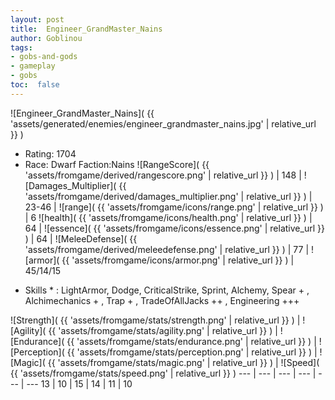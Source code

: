 ```yaml
---
layout: post
title:  Engineer_GrandMaster_Nains
author: Goblinou
tags:
- gobs-and-gods
- gameplay
- gobs
toc:  false
---
```


![Engineer_GrandMaster_Nains]( {{ 'assets/generated/enemies/engineer_grandmaster_nains.jpg' | relative_url }} )
- Rating: 1704
- Race: Dwarf  Faction:Nains
![RangeScore]( {{ 'assets/fromgame/derived/rangescore.png' | relative_url }} ) | 148 | ![Damages_Multiplier]( {{ 'assets/fromgame/derived/damages_multiplier.png' | relative_url }} ) | 23-46 | ![range]( {{ 'assets/fromgame/icons/range.png' | relative_url }} ) | 6
![health]( {{ 'assets/fromgame/icons/health.png' | relative_url }} ) | 64 | ![essence]( {{ 'assets/fromgame/icons/essence.png' | relative_url }} ) | 64 | ![MeleeDefense]( {{ 'assets/fromgame/derived/meleedefense.png' | relative_url }} ) | 77 | ![armor]( {{ 'assets/fromgame/icons/armor.png' | relative_url }} ) | 45/14/15
* Skills * : LightArmor, Dodge, CriticalStrike, Sprint, Alchemy, Spear + , Alchimechanics + , Trap + , TradeOfAllJacks ++ , Engineering +++ 

![Strength]( {{ 'assets/fromgame/stats/strength.png' | relative_url }} ) | ![Agility]( {{ 'assets/fromgame/stats/agility.png' | relative_url }} ) | ![Endurance]( {{ 'assets/fromgame/stats/endurance.png' | relative_url }} ) | ![Perception]( {{ 'assets/fromgame/stats/perception.png' | relative_url }} ) | ![Magic]( {{ 'assets/fromgame/stats/magic.png' | relative_url }} ) | ![Speed]( {{ 'assets/fromgame/stats/speed.png' | relative_url }} )
--- | --- | --- | --- | --- | ---
13 | 10 | 15 | 14 | 11 | 10

